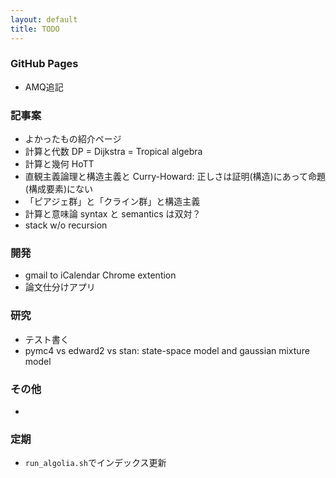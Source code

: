 ```yaml
---
layout: default
title: TODO
---
```


### GitHub Pages

* AMQ追記



### 記事案

* よかったもの紹介ページ
* 計算と代数 DP = Dijkstra = Tropical algebra
* 計算と幾何 HoTT
* 直観主義論理と構造主義と Curry-Howard: 正しさは証明(構造)にあって命題(構成要素)にない
* 「ピアジェ群」と「クライン群」と構造主義
* 計算と意味論 syntax と semantics は双対？
* stack w/o recursion



### 開発

* gmail to iCalendar Chrome extention
* 論文仕分けアプリ



### 研究

* テスト書く
* pymc4 vs edward2 vs stan: state-space model and gaussian mixture model



### その他

* 



### 定期

* `run_algolia.sh`でインデックス更新

